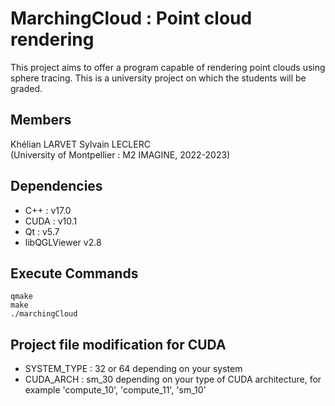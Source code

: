 # MarchingCloud : Point cloud rendering
This project aims to offer a program capable of rendering point clouds using sphere tracing.
This is a university project on which the students will be graded.

## Members  
Khélian LARVET
Sylvain LECLERC  
(University of Montpellier : M2 IMAGINE, 2022-2023)

## Dependencies
- C++ : v17.0  
- CUDA : v10.1 
- Qt : v5.7  
- libQGLViewer v2.8  

## Execute Commands
```console
qmake
make
./marchingCloud
```

## Project file modification for CUDA
- SYSTEM_TYPE : 32 or 64 depending on your system  
- CUDA_ARCH : sm_30 depending on your type of CUDA architecture, for example 'compute_10', 'compute_11', 'sm_10'